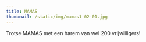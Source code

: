 ```yaml
---
title: MAMAS
thumbnail: /static/img/mamas1-02-01.jpg
---
```

Trotse MAMAS met een harem van wel 200 vrijwilligers!